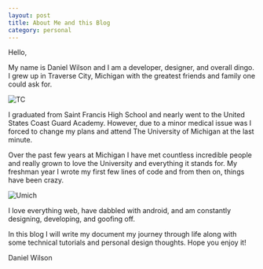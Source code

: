 ```yaml
---
layout: post
title: About Me and this Blog
category: personal 
---
```


Hello, 

My name is Daniel Wilson and I am a developer, designer, and overall dingo. I grew up in Traverse City, Michigan with the greatest friends and family one could ask for.

![TC](http://www.vineyardbay.info/wp-content/uploads/2014/05/TCmarina-with-airport.jpg)

I graduated from Saint Francis High School and nearly went to the United States Coast Guard Academy. However, due to a minor medical issue was I forced to change my plans and attend The University of Michigan at the last minute. 

Over the past few years at Michigan I have met countless incredible people and really grown to love the University and everything it stands for. My freshman year I wrote my first few lines of code and from then on, things have been crazy.

![Umich](http://www.engin.umich.edu/aero/academics/images/north-campus-in-the-spring)

I love everything web, have dabbled with android, and am constantly designing, developing, and goofing off.

In this blog I will write my document my journey through life along with some technical tutorials and personal design thoughts. Hope you enjoy it!

Daniel Wilson
